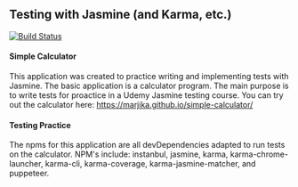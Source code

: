 <h2>Testing with Jasmine (and Karma, etc.)</h2>

[![Build Status](https://travis-ci.org/marjika/simple-calculator.svg?branch=master)](https://travis-ci.org/marjika/simple-calculator)

<h4>Simple Calculator</h4>

This application was created to practice writing and implementing tests with Jasmine.  The basic application is a calculator program.  The main purpose is to write tests for proactice in a Udemy Jasmine testing course.
You can try out the calculator here: https://marjika.github.io/simple-calculator/

<h4>Testing Practice</h4>

The npms for this application are all devDependencies adapted to run tests on the calculator.  NPM's include: instanbul, jasmine, karma, karma-chrome-launcher, karma-cli, karma-coverage, karma-jasmine-matcher, and puppeteer. 
